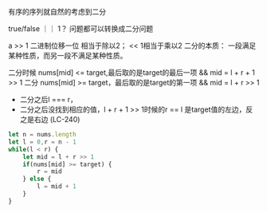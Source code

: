  有序的序列就自然的考虑到二分

true/false ｜｜ 1？ 问题都可以转换成二分问题


a >> 1 二进制位移一位 相当于除以2； << 1相当于乘以2
二分的本质：
    一段满足某种性质，而另一段不满足某种性质。

二分时候 nums[mid] <= target,最后取的是target的最后一项 && mid = l + r + 1 >> 1
二分 nums[mid] >= target，最后取的是target的第一项 && mid = l + r >> 1

- 二分之后l === r，
- 二分之后没找到相应的值，l + r + 1 >> 1时候的r == l 是target值的左边，反之是右边  (LC-240)

<!-- 右分的模版 -->
```javascript
let n = nums.length
let l = 0,r = n - 1
while(l < r) {
    let mid = l + r >> 1
    if(nums[mid] >= target) {
        r = mid
    } else {
        l = mid + 1
    }
}
```

